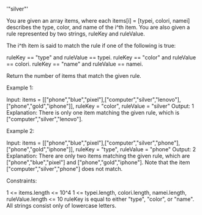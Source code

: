 '"silver"'

You are given an array items, where each items[i] = [typei, colori, namei]
describes the type, color, and name of the i^th item. You are also given a
rule represented by two strings, ruleKey and ruleValue.

The i^th item is said to match the rule if one of the following is
true:


ruleKey == "type" and ruleValue == typei.
ruleKey == "color" and ruleValue == colori.
ruleKey == "name" and ruleValue == namei.


Return the number of items that match the given rule.


Example 1:


Input: items =
[["phone","blue","pixel"],["computer","silver","lenovo"],["phone","gold","iphone"]],
ruleKey = "color", ruleValue = "silver"
Output: 1
Explanation: There is only one item matching the given rule, which is
["computer","silver","lenovo"].


Example 2:


Input: items =
[["phone","blue","pixel"],["computer","silver","phone"],["phone","gold","iphone"]],
ruleKey = "type", ruleValue = "phone"
Output: 2
Explanation: There are only two items matching the given rule, which are
["phone","blue","pixel"] and ["phone","gold","iphone"]. Note that the item
["computer","silver","phone"] does not match.


Constraints:


1 <= items.length <= 10^4
1 <= typei.length, colori.length, namei.length, ruleValue.length <= 10
ruleKey is equal to either "type", "color", or "name".
All strings consist only of lowercase letters.





